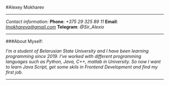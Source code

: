 


#Alexey Mokharev

***

*Contact information:*
**Phone**: *+375 29 325 89 11*
**Email**: *lmokhareva@gmail.com*
**Telegram**: *@Sir_Alexio*

***

###About Myself:

*I'm a student of Belarusian State University and I have been learning programming since 2019. I've worked with different programming languages such as Python, Java, C++, matlab in University. So now I want to learn Java Script, get some skils in Frontend Development and find my first job.*

***